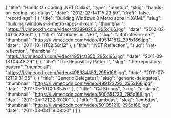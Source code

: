 {
  "title": "Hands On Coding .NET Dallas",
  "type": "meetup",
  "slug": "hands-on-coding-net-dallas",
  "date": "2012-02-14T15:23:50",
  "draft": false,
  "recordings": [
    {
      "title": "Building Windows 8 Metro apps in XAML",
      "slug": "building-windows-8-metro-apps-in-xaml",
      "thumbnail": "https://i.vimeocdn.com/video/492990206_295x166.jpg",
      "date": "2012-02-14T15:23:50"
    },
    {
      "title": "Attributes in .NET",
      "slug": "attributes-in-net",
      "thumbnail": "https://i.vimeocdn.com/video/495141812_295x166.jpg",
      "date": "2011-10-11T02:58:12"
    },
    {
      "title": ".NET Reflection",
      "slug": "net-reflection",
      "thumbnail": "https://i.vimeocdn.com/video/495140850_295x166.jpg",
      "date": "2011-09-13T04:48:29"
    },
    {
      "title": "The Repository Pattern",
      "slug": "the-repository-pattern",
      "thumbnail": "https://i.vimeocdn.com/video/498384453_295x166.jpg",
      "date": "2011-07-12T19:31:35"
    },
    {
      "title": "Generic Delegates",
      "slug": "generic-delegates",
      "thumbnail": "https://i.vimeocdn.com/video/499123293_295x166.jpg",
      "date": "2011-05-10T00:35:57"
    },
    {
      "title": "C# Strings",
      "slug": "c-string",
      "thumbnail": "https://i.vimeocdn.com/video/500551233_295x166.jpg",
      "date": "2011-04-12T22:37:30"
    },
    {
      "title": "Lambdas",
      "slug": "lambdas",
      "thumbnail": "https://i.vimeocdn.com/video/501051210_295x166.jpg",
      "date": "2011-03-08T19:08:20"
    }
  ]
}